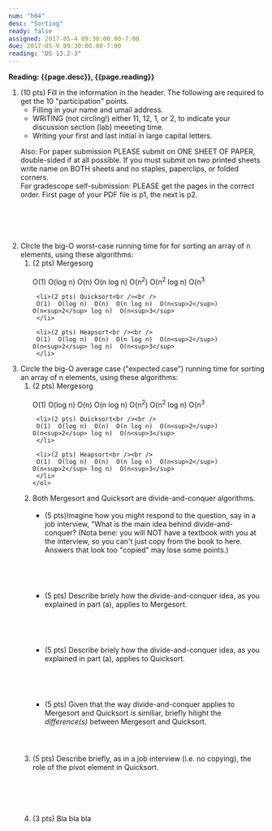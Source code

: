 ```yaml
---
num: "h04"
desc: "Sorting"
ready: false
assigned: 2017-05-4 09:30:00.00-7:00
due: 2017-05-9 09:30:00.00-7:00
reading: "DS 13.2-3"
---
```

 
 <div style='display:none'>
https://ucsb-cs32-s17.github.io/hwk/h04/
</div>

<b>Reading: {{page.desc}},  {{page.reading}}</b>
 
<ol start="1">

<li style='margin-bottom:6em'>(10 pts) Fill in the information in the header. The following are required to get the 10 "participation" points.
    <ul>
    <li>Filling in your name and umail address.<br /></li>
    <li>WRITING (not circling!) either 11, 12, 1, or 2, to indicate your discussion section (lab) meeeting time.<br /></li>
    <li>Writing your first and last initial in large capital letters.<br /></li>
    </ul>
    <p>Also: For paper submission PLEASE submit on ONE SHEET OF PAPER, double-sided if at all possible. If you must submit  on two printed sheets write name on BOTH sheets and no staples, paperclips, or folded corners.<br />
    For gradescope self-submission: PLEASE get the pages in the correct order. First page of your PDF file is p1, the next is p2.</p>
 </li> 

 <li>CIrcle the big-O worst-case running time for for sorting an array of n elements, using these algorithms:
   <ol>
     <li>(2 pts) Mergesorg<br /><br />
     O(1)  O(log n)  O(n)  O(n log n)  O(n<sup>2</sup>)  O(n<sup>2</sup> log n)  O(n<sup>3</sup>
     </li>
 
     <li>(2 pts) Quicksort<br /><br />
     O(1)  O(log n)  O(n)  O(n log n)  O(n<sup>2</sup>)  O(n<sup>2</sup> log n)  O(n<sup>3</sup>
     </li>

     <li>(2 pts) Heapsort<br /><br />
     O(1)  O(log n)  O(n)  O(n log n)  O(n<sup>2</sup>)  O(n<sup>2</sup> log n)  O(n<sup>3</sup>
     </li>
   </ol>
 </li>
  
   <li>Circle the big-O average case ("expected case") running time for sorting an array of n elements, using these algorithms:
   <ol>
     <li>(2 pts) Mergesorg<br /><br />
     O(1)  O(log n)  O(n)  O(n log n)  O(n<sup>2</sup>)  O(n<sup>2</sup> log n)  O(n<sup>3</sup>
     </li>
 
     <li>(2 pts) Quicksort<br /><br />
     O(1)  O(log n)  O(n)  O(n log n)  O(n<sup>2</sup>)  O(n<sup>2</sup> log n)  O(n<sup>3</sup>
     </li>

     <li>(2 pts) Heapsort<br /><br />
     O(1)  O(log n)  O(n)  O(n log n)  O(n<sup>2</sup>)  O(n<sup>2</sup> log n)  O(n<sup>3</sup>
     </li>
    </ol>
  </li>

  
<div class="pagebreak"></div>


  <li>Both Mergesort and Quicksort are divide-and-conquer algorithms. 
  <ul>
    <li style='margin-bottom:4em;'>(5 pts)Imagine how you might respond to the question, say in a job interview, "What is the main idea behind divide-and-conquer? (Nota bene: you will NOT have a textbook with you at the interview, so you can't just copy from the book to here. Answers that look too "copied" may lose some points.)</li>
    <li style='margin-bottom:4em;'>(5 pts) Describe briely how the divide-and-conquer idea, as you explained in part (a), applies to Mergesort.</li>
    <li style='margin-bottom:4em;'>(5 pts) Describe briely how the divide-and-conquer idea, as you explained in part (a), applies to Quicksort.</li>
    <li style='margin-bottom:4em;'>(5 pts) Given that the way divide-and-conquer applies to Mergesort and Quicksort is similiar, briefly hilight the <i>difference(s)</i> between Mergesort and Quicksort.</li>
  </ul>
  </li>

  <li style='margin-bottom:6em;'>(5 pts) Describe briefly, as in a job interview (i.e. no copying), the role of the pivot element in Quicksort.</li>

  <li style='margin-bottom:4em;'>(3 pts) Bla bla bla</li>

  </ol>
  </li>


  

</ol>


